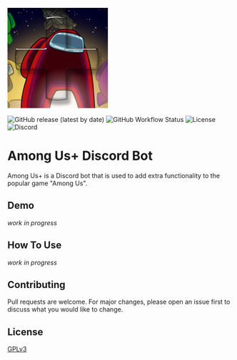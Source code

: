 ![AmongUs+ Logo](icon.png)

![GitHub release (latest by date)](https://img.shields.io/github/v/release/humanalog/among-us-plus)
![GitHub Workflow Status](https://img.shields.io/github/workflow/status/maikotui/among-us-plus/full-ci)
![License](https://img.shields.io/github/license/maikotui/among-us-plus)
![Discord](https://img.shields.io/discord/688878121679847425?label=discord)

# Among Us+ Discord Bot

Among Us+ is a Discord bot that is used to add extra functionality to the popular game "Among Us".

## Demo

*work in progress*

## How To Use

*work in progress*

## Contributing
Pull requests are welcome. For major changes, please open an issue first to discuss what you would like to change.

## License
[GPLv3](LICENSE)